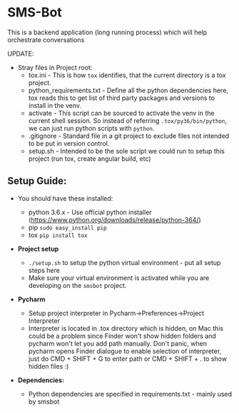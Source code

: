 # SMS-Bot

This is a backend application (long running process) which will help orchestrate conversations

UPDATE:

* Stray files in Project root:
  * tox.ini -  This is how `tox` identifies, that the current directory is a tox project.
  * python_requirements.txt - Define all the python dependencies here, tox reads this to get list of third party packages and versions to install in the venv.
  * activate - This script can be sourced to activate the venv in the current shell session. So instead of referring `.tox/py36/bin/python`, we can just run python scripts with `python`.
  * .gitignore - Standard file in a git project to exclude files not intended to be put in version control.
  * setup.sh - Intended to be the sole script we could run to setup this project (run tox, create angular build, etc)

## Setup Guide:
  * You should have these installed:
      * python 3.6.x - Use official python installer (https://www.python.org/downloads/release/python-364/)
      * pip  `sudo easy_install pip`
      * tox  `pip install tox`

  * **Project setup**
      * `./setup.sh` to setup the python virtual environment - put all setup steps here
      * Make sure your virtual environment is activated while you are developing on the `smsbot` project.


  * **Pycharm**
      * Setup project interpreter in Pycharm->Preferences->Project Interpreter
      * Interpreter is located in .tox directory which is hidden, on Mac this could be a problem since
        Finder won't show hidden folders and pycharm won't let you add path manually. Don't panic, when pycharm
        opens Finder dialogue to enable selection of interpreter, just do CMD + SHIFT + G to enter path
        or CMD + SHIFT + . to show hidden files :)

  * **Dependencies:**
    * Python dependencies are specified in requirements.txt - mainly used by smsbot
